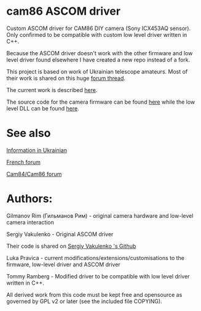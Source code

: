 # cam86 ASCOM driver
Custom ASCOM driver for CAM86 DIY camera (Sony ICX453AQ sensor). Only confirmed to be compatible with custom low level driver written in C++.

Because the ASCOM driver doesn't work with the other firmware and low level driver found elsewhere I have created a new repo instead of a fork.

This project is based on work of Ukrainian telescope amateurs.
Most of their work is shared on this huge [forum thread](http://www.astroclub.kiev.ua/forum/index.php?topic=28929.0).

The current work is described [here](http://www.iceinspace.com.au/forum/showthread.php?t=146493).

The source code for the camera firmware can be found [here](https://github.com/CookingBlight/CAM86-FW-Blight) while the low level DLL can be found [here](https://github.com/CookingBlight/CAM86-DLL-Blight).


# See also
[Information in Ukrainian](http://astroccd.org/)

[French forum](http://www.webastro.net/forum/showthread.php?t=141764)

[Cam84/Cam86 forum](http://www.cloudynights.com/topic/497530-diy-astro-ccd-16-bit-color-6mpx-camera/)


# Authors:
Gilmanov Rim (Гильманов Рим) - original camera hardware and low-level camera interaction

Sergiy Vakulenko - Original ASCOM driver 

Their code is shared on [Sergiy Vakulenko 's Github](https://github.com/vakulenko/CAM8_software)


Luka Pravica - current modifications/extensions/customisations to the firmware, low-level driver and ASCOM driver

Tommy Ramberg - Modified driver to be compatible with low level driver written in C++.

All derived work from this code must be kept free and opensource as governed by GPL v2 or later (see the included file COPYING).
